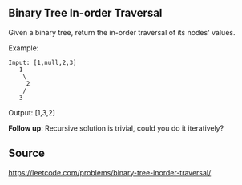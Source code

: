 ## Binary Tree In-order Traversal

Given a binary tree, return the in-order traversal of its nodes' values.

Example:

```
Input: [1,null,2,3]
   1
    \
     2
    /
   3
```

Output: [1,3,2]

**Follow up**: Recursive solution is trivial, could you do it iteratively?

## Source

https://leetcode.com/problems/binary-tree-inorder-traversal/

